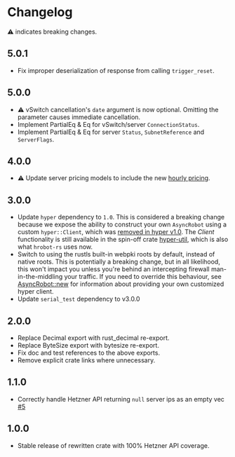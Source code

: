 # Changelog

⚠️ indicates breaking changes.

## 5.0.1

* Fix improper deserialization of response from calling `trigger_reset`.

## 5.0.0

* ⚠️ vSwitch cancellation's `date` argument is now optional. Omitting the parameter causes immediate cancellation.
* Implement PartialEq & Eq for vSwitch/server `ConnectionStatus`.
* Implement PartialEq & Eq for server `Status`, `SubnetReference` and `ServerFlags`.

## 4.0.0

* ⚠️ Update server pricing models to include the new [hourly pricing](https://docs.hetzner.com/general/others/new-billing-model/).

## 3.0.0

* Update `hyper` dependency to `1.0`. This is considered a breaking change because we expose the ability to
    construct your own `AsyncRobot` using a custom `hyper::Client`, which was [removed in hyper v1.0](https://hyper.rs/guides/1/upgrading/).
    The *Client* functionality is still available in the spin-off crate [hyper-util](https://github.com/hyperium/hyper-util),
    which is also what `hrobot-rs` uses now.
* Switch to using the rustls built-in webpki roots by default, instead of native roots. This is potentially a breaking change,
    but in all likelihood, this won't impact you unless you're behind an intercepting firewall man-in-the-middling your traffic.
    If you need to override this behaviour, see [AsyncRobot::new](https://docs.rs/hrobot/3.0.0/hrobot/struct.AsyncRobot.html#method.new)
    for information about providing your own customized hyper client.
* Update `serial_test` dependency to v3.0.0

## 2.0.0

* Replace Decimal export with rust_decimal re-export.
* Replace ByteSize export with bytesize re-export.
* Fix doc and test references to the above exports.
* Remove explicit crate links where unnecessary.

## 1.1.0

* Correctly handle Hetzner API returning `null` server ips as an empty vec [#5](https://github.com/MathiasPius/hrobot-rs/issues/5)

## 1.0.0

* Stable release of rewritten crate with 100% Hetzner API coverage.